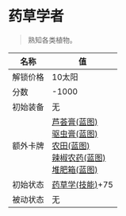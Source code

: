# 药草学者  
> 熟知各类植物。  
  
名称  |  值  
----  |  ----  
解锁价格  |  10太阳  
分数  |  -1000  
初始装备  |  无  
额外卡牌  |  [芦荟膏(蓝图)](Bp_AloeGel.md)<br>[驱虫膏(蓝图)](Bp_BugRepellent.md)<br>[农田(蓝图)](Bp_CropPlot.md)<br>[辣椒农药(蓝图)](Bp_PesticideChilli.md)<br>[堆肥箱(蓝图)](Bp_CompostBin.md)  
初始状态  |  [药草学(技能)](Skill_Herbology.md)+75  
被动状态  |  无  
